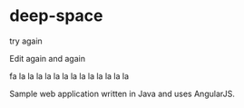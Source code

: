 # deep-space

try again


Edit again and again

fa la la la la la la la la la la la la la

Sample web application written in Java and uses AngularJS.
